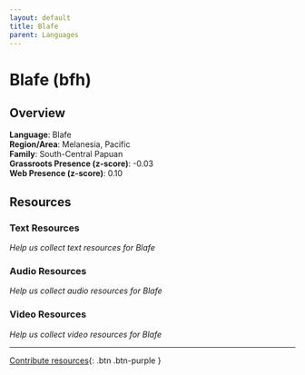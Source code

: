 ```yaml
---
layout: default
title: Blafe
parent: Languages
---
```


# Blafe (bfh)

## Overview

**Language**: Blafe  
**Region/Area**: Melanesia, Pacific  
**Family**: South-Central Papuan  
**Grassroots Presence (z-score)**: -0.03  
**Web Presence (z-score)**: 0.10  

## Resources

### Text Resources
*Help us collect text resources for Blafe*

### Audio Resources
*Help us collect audio resources for Blafe*

### Video Resources
*Help us collect video resources for Blafe*

---

[Contribute resources](https://forms.office.com/e/1SfLJx3u1r){: .btn .btn-purple }
